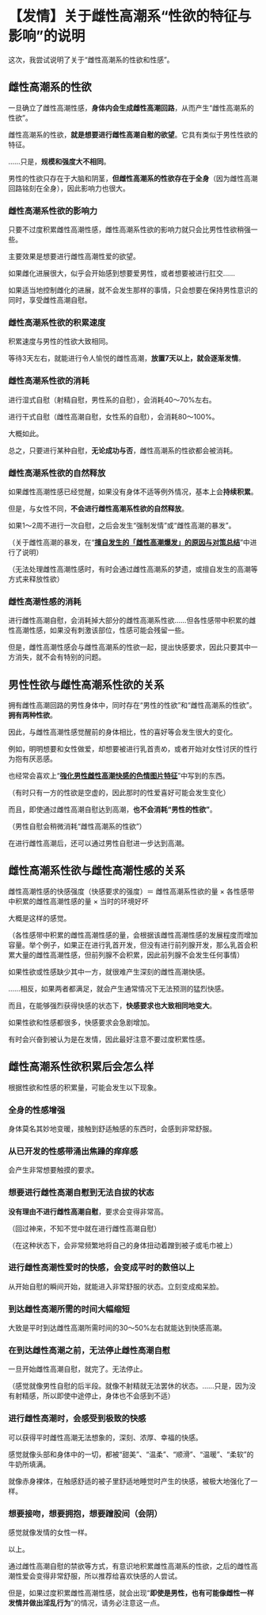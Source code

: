 # 【发情】关于雌性高潮系“性欲的特征与影响”的说明 [​](#【发情】关于雌性高潮系-性欲的特征与影响-的说明)

这次，我尝试说明了关于“雌性高潮系的性欲和性感”。

## 雌性高潮系的性欲 [​](#雌性高潮系的性欲)

一旦确立了雌性高潮性感，**身体内会生成雌性高潮回路**，从而产生“雌性高潮系的性欲”。

雌性高潮系的性欲，**就是想要进行雌性高潮自慰的欲望**。它具有类似于男性性欲的特征。

……只是，**规模和强度大不相同**。

男性的性欲只存在于大脑和阴茎，**但雌性高潮系的性欲存在于全身**（因为雌性高潮回路铭刻在全身），因此影响力也很大。

### 雌性高潮系性欲的影响力 [​](#雌性高潮系性欲的影响力)

只要不过度积累雌性高潮性感，雌性高潮系性欲的影响力就只会比男性性欲稍强一些。

主要效果是想要进行雌性高潮性爱的欲望。

如果雌化进展很大，似乎会开始感到想要爱男性，或者想要被进行肛交……

如果适当地控制雌化的进展，就不会发生那样的事情，只会想要在保持男性意识的同时，享受雌性高潮自慰。

### 雌性高潮系性欲的积累速度 [​](#雌性高潮系性欲的积累速度)

积累速度与男性的性欲大致相同。

等待3天左右，就能进行令人愉悦的雌性高潮，**放置7天以上，就会逐渐发情**。

### 雌性高潮系性欲的消耗 [​](#雌性高潮系性欲的消耗)

进行湿式自慰（射精自慰，男性系的自慰），会消耗40～70%左右。

进行干式自慰（雌性高潮自慰，女性系的自慰），会消耗80～100%。

大概如此。

总之，只要进行某种自慰，**无论成功与否**，雌性高潮系的性欲都会被消耗。

### 雌性高潮系性欲的自然释放 [​](#雌性高潮系性欲的自然释放)

如果雌性高潮性感已经觉醒，如果没有身体不适等例外情况，基本上会**持续积累**。

但是，与女性不同，**不会进行雌性高潮系性欲的自然释放**。

如果1～2周不进行一次自慰，之后会发生“强制发情”或“雌性高潮的暴发”。

（关于雌性高潮的暴发，在“**[擅自发生的「雌性高潮爆发」的原因与对策总结](/femorg/kakusei/page-a4-38.html)**”中进行了说明）

（无法处理雌性高潮性感时，有时会通过雌性高潮系的梦遗，或擅自发生的高潮等方式来释放性欲）

### 雌性高潮性感的消耗 [​](#雌性高潮性感的消耗)

进行雌性高潮自慰，会消耗掉大部分的雌性高潮系性欲……但各性感带中积累的雌性高潮性感，如果没有刺激该部位，性感可能会残留一些。

但是，雌性高潮性感会与雌性高潮系的性欲一起，提出快感要求，因此只要其中一方消失，就不会有特别的问题。

## 男性性欲与雌性高潮系性欲的关系 [​](#男性性欲与雌性高潮系性欲的关系)

拥有雌性高潮回路的男性身体中，同时存在“男性的性欲”和“雌性高潮系的性欲”。**拥有两种性欲**。

因此，与雌性高潮性感觉醒前的身体相比，性的喜好等会发生很大的变化。

例如，明明想要和女性做爱，却想要被进行乳首责め，或者开始对女性讨厌的性行为抱有厌恶感。

也经常会喜欢上“**[強化男性雌性高潮快感的色情图片特征](/femorg/info/page-a4-42.html)**”中写到的东西。

（有时只有一方的性欲是空虚的，因此那时的性爱喜好可能会发生变化）

而且，即使通过雌性高潮自慰达到高潮，**也不会消耗“男性的性欲”**。

（男性自慰会稍微消耗“雌性高潮系的性欲”）

在进行雌性高潮后，还可以通过男性自慰进一步达到高潮。

## 雌性高潮系性欲与雌性高潮性感的关系 [​](#雌性高潮系性欲与雌性高潮性感的关系)

雌性高潮性感的快感强度（快感要求的强度）＝ 雌性高潮系性欲的量 × 各性感带中积累的雌性高潮性感的量 × 当时的环境好坏

大概是这样的感觉。

（各性感带中积累的雌性高潮性感的量，会根据该雌性高潮性感的发展程度而增加容量。举个例子，如果正在进行乳首开发，但没有进行前列腺开发，那么乳首会积累大量的雌性高潮性感，但前列腺不会积累，因此前列腺不会发生任何事情）

如果性欲或性感缺少其中一方，就很难产生深刻的雌性高潮快感。

……相反，如果两者都满足，就会产生通常情况下无法预测的猛烈快感。

而且，在能够强烈获得快感的状态下，**快感要求也大致相同地变大**。

如果性欲和性感都很多，快感要求会急剧增加。

有时会兴奋到被认为是在发情，因此最好注意不要过度积累性感。

## 雌性高潮系性欲积累后会怎么样 [​](#雌性高潮系性欲积累后会怎么样)

根据性欲和性感的积累量，可能会发生以下现象。

### 全身的性感增强 [​](#全身的性感增强)

身体莫名其妙地变暖，接触到舒适触感的东西时，会感到非常舒服。

### 从已开发的性感带涌出焦躁的痒痒感 [​](#从已开发的性感带涌出焦躁的痒痒感)

会产生非常想要触摸的要求。

### 想要进行雌性高潮自慰到无法自拔的状态 [​](#想要进行雌性高潮自慰到无法自拔的状态)

**没有理由不进行雌性高潮自慰**，要求会变得非常高。

（回过神来，不知不觉中就在进行雌性高潮自慰）

（在这种状态下，会非常频繁地将自己的身体扭动着蹭到被子或毛巾被上）

### 进行雌性高潮性爱时的快感，会变成平时的数倍以上 [​](#进行雌性高潮性爱时的快感-会变成平时的数倍以上)

从开始自慰的瞬间开始，就能进入非常舒服的状态。立刻变成痴呆脸。

### 到达雌性高潮所需的时间大幅缩短 [​](#到达雌性高潮所需的时间大幅缩短)

大致是平时到达雌性高潮所需时间的30～50%左右就能达到快感高潮。

### 在到达雌性高潮之前，无法停止雌性高潮自慰 [​](#在到达雌性高潮之前-无法停止雌性高潮自慰)

一旦开始雌性高潮自慰，就完了。无法停止。

（感觉就像男性自慰的后半段。就像不射精就无法罢休的状态。……只是，因为没有射精感，所以即使中途停止，身体也不会感到不适）

### 进行雌性高潮时，会感受到极致的快感 [​](#进行雌性高潮时-会感受到极致的快感)

可以获得平时雌性高潮无法想象的，深刻、浓厚、幸福的快感。

感觉就像头部和身体中的一切，都被“甜美”、“温柔”、“顺滑”、“温暖”、“柔软”的牛奶所填满。

就像赤身裸体，在触感舒适的被子里舒适地睡觉时产生的快感，被极大地强化了一样。

### 想要接吻，想要拥抱，想要蹭股间（会阴） [​](#想要接吻-想要拥抱-想要蹭股间-会阴)

感觉就像发情的女性一样。

以上。

通过雌性高潮自慰的禁欲等方式，有意识地积累雌性高潮系的性欲，之后的雌性高潮性爱会变得非常舒服，所以推荐给喜欢快感的人尝试。

但是，如果过度积累雌性高潮性感，就会出现“**即使是男性，也有可能像雌性一样发情并做出淫乱行为**”的情况，请务必注意这一点。